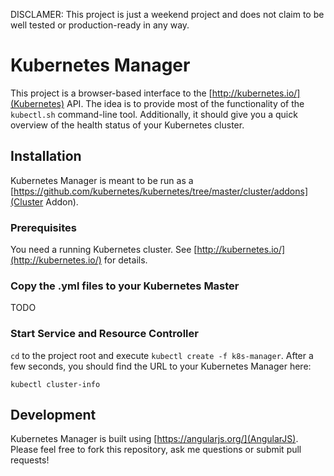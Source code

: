 DISCLAMER: This project is just a weekend project and does not claim to be well tested or production-ready
in any way.

# Kubernetes Manager

This project is a browser-based interface to the [http://kubernetes.io/](Kubernetes) API. The idea is
to provide most of the functionality of the `kubectl.sh` command-line tool. Additionally, it should give
you a quick overview of the health status of your Kubernetes cluster.


## Installation

Kubernetes Manager is meant to be run as a
[https://github.com/kubernetes/kubernetes/tree/master/cluster/addons](Cluster Addon).

### Prerequisites

You need a running Kubernetes cluster. See [http://kubernetes.io/](http://kubernetes.io/) for details.

### Copy the .yml files to your Kubernetes Master
 
TODO

### Start Service and Resource Controller

`cd` to the project root and execute `kubectl create -f k8s-manager`. After a few seconds, you should find the URL
to your Kubernetes Manager here:

`kubectl cluster-info`

## Development

Kubernetes Manager is built using [https://angularjs.org/](AngularJS). Please feel free to fork this repository,
ask me questions or submit pull requests!